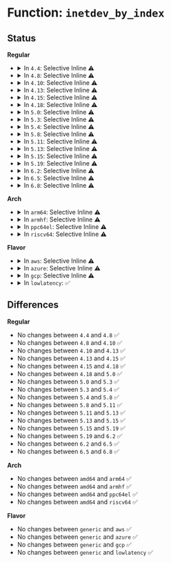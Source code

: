 # Function: <code>inetdev_by_index</code>

## Status
<b>Regular</b>
<ul>
<li>
<details>
<summary>In <code>4.4</code>: Selective Inline ⚠️</summary>

```c
struct in_device *inetdev_by_index(struct net *net, int ifindex);
```

**Collision:** Unique Global

**Inline:** Selective

**Transformation:** False

**Instances:**

```
In net/ipv4/devinet.c (ffffffff8178f770)
Location: net/ipv4/devinet.c:523
Inline: True
Inline callers:
  - net/ipv4/devinet.c:inet_rtm_deladdr
Direct callers:
  - net/ipv4/igmp.c:ip_mc_find_dev
  - net/ipv4/igmp.c:ip_mc_drop_socket
  - net/ipv4/fib_semantics.c:fib_create_info
```
**Symbols:**

```
ffffffff8178f770-ffffffff8178f790: inetdev_by_index (STB_GLOBAL)
```
</details>
</li>
<li>
<details>
<summary>In <code>4.8</code>: Selective Inline ⚠️</summary>

```c
struct in_device *inetdev_by_index(struct net *net, int ifindex);
```

**Collision:** Unique Global

**Inline:** Selective

**Transformation:** False

**Instances:**

```
In net/ipv4/devinet.c (ffffffff817fe3f5)
Location: net/ipv4/devinet.c:527
Inline: True
Inline callers:
  - net/ipv4/devinet.c:inet_rtm_deladdr
Direct callers:
  - net/ipv4/igmp.c:ip_mc_drop_socket
  - net/ipv4/igmp.c:ip_mc_find_dev
  - net/ipv4/fib_semantics.c:fib_create_info
```
**Symbols:**

```
ffffffff817fcd10-ffffffff817fcd30: inetdev_by_index (STB_GLOBAL)
```
</details>
</li>
<li>
<details>
<summary>In <code>4.10</code>: Selective Inline ⚠️</summary>

```c
struct in_device *inetdev_by_index(struct net *net, int ifindex);
```

**Collision:** Unique Global

**Inline:** Selective

**Transformation:** False

**Instances:**

```
In net/ipv4/devinet.c (ffffffff8182f355)
Location: net/ipv4/devinet.c:527
Inline: True
Inline callers:
  - net/ipv4/devinet.c:inet_rtm_deladdr
Direct callers:
  - net/ipv4/igmp.c:ip_mc_drop_socket
  - net/ipv4/igmp.c:ip_mc_find_dev
  - net/ipv4/fib_semantics.c:fib_create_info
```
**Symbols:**

```
ffffffff8182dc70-ffffffff8182dc90: inetdev_by_index (STB_GLOBAL)
```
</details>
</li>
<li>
<details>
<summary>In <code>4.13</code>: Selective Inline ⚠️</summary>

```c
struct in_device *inetdev_by_index(struct net *net, int ifindex);
```

**Collision:** Unique Global

**Inline:** Selective

**Transformation:** False

**Instances:**

```
In net/ipv4/devinet.c (ffffffff818507cc)
Location: net/ipv4/devinet.c:546
Inline: True
Inline callers:
  - net/ipv4/devinet.c:inet_rtm_deladdr
Direct callers:
  - net/ipv4/igmp.c:ip_mc_drop_socket
  - net/ipv4/igmp.c:ip_mc_find_dev
```
**Symbols:**

```
ffffffff8184f140-ffffffff8184f160: inetdev_by_index (STB_GLOBAL)
```
</details>
</li>
<li>
<details>
<summary>In <code>4.15</code>: Selective Inline ⚠️</summary>

```c
struct in_device *inetdev_by_index(struct net *net, int ifindex);
```

**Collision:** Unique Global

**Inline:** Selective

**Transformation:** False

**Instances:**

```
In net/ipv4/devinet.c (ffffffff818d03fc)
Location: net/ipv4/devinet.c:553
Inline: True
Inline callers:
  - net/ipv4/devinet.c:inet_rtm_deladdr
Direct callers:
  - net/ipv4/igmp.c:ip_mc_drop_socket
  - net/ipv4/igmp.c:ip_mc_find_dev
```
**Symbols:**

```
ffffffff818ced70-ffffffff818ced90: inetdev_by_index (STB_GLOBAL)
```
</details>
</li>
<li>
<details>
<summary>In <code>4.18</code>: Selective Inline ⚠️</summary>

```c
struct in_device *inetdev_by_index(struct net *net, int ifindex);
```

**Collision:** Unique Global

**Inline:** Selective

**Transformation:** False

**Instances:**

```
In net/ipv4/devinet.c (ffffffff8192693f)
Location: net/ipv4/devinet.c:554
Inline: True
Inline callers:
  - net/ipv4/devinet.c:inet_rtm_deladdr
Direct callers:
  - net/ipv4/igmp.c:ip_mc_drop_socket
  - net/ipv4/igmp.c:ip_mc_find_dev
  - net/ipv4/fib_semantics.c:fib_check_nh
```
**Symbols:**

```
ffffffff819251b0-ffffffff819251d0: inetdev_by_index (STB_GLOBAL)
```
</details>
</li>
<li>
<details>
<summary>In <code>5.0</code>: Selective Inline ⚠️</summary>

```c
struct in_device *inetdev_by_index(struct net *net, int ifindex);
```

**Collision:** Unique Global

**Inline:** Selective

**Transformation:** False

**Instances:**

```
In net/ipv4/devinet.c (ffffffff819559d2)
Location: net/ipv4/devinet.c:564
Inline: True
Inline callers:
  - net/ipv4/devinet.c:inet_rtm_deladdr
Direct callers:
  - net/ipv4/igmp.c:ip_mc_drop_socket
  - net/ipv4/igmp.c:ip_mc_find_dev
  - net/ipv4/fib_semantics.c:fib_create_info
```
**Symbols:**

```
ffffffff81953fc0-ffffffff81953fdc: inetdev_by_index (STB_GLOBAL)
```
</details>
</li>
<li>
<details>
<summary>In <code>5.3</code>: Selective Inline ⚠️</summary>

```c
struct in_device *inetdev_by_index(struct net *net, int ifindex);
```

**Collision:** Unique Global

**Inline:** Selective

**Transformation:** False

**Instances:**

```
In net/ipv4/devinet.c (ffffffff819ba381)
Location: net/ipv4/devinet.c:587
Inline: True
Inline callers:
  - net/ipv4/devinet.c:inet_rtm_deladdr
Direct callers:
  - net/ipv4/igmp.c:ip_mc_drop_socket
  - net/ipv4/igmp.c:ip_mc_find_dev
  - net/ipv4/fib_semantics.c:fib_check_nh
```
**Symbols:**

```
ffffffff819b8a20-ffffffff819b8a3c: inetdev_by_index (STB_GLOBAL)
```
</details>
</li>
<li>
<details>
<summary>In <code>5.4</code>: Selective Inline ⚠️</summary>

```c
struct in_device *inetdev_by_index(struct net *net, int ifindex);
```

**Collision:** Unique Global

**Inline:** Selective

**Transformation:** False

**Instances:**

```
In net/ipv4/devinet.c (ffffffff819f0f11)
Location: net/ipv4/devinet.c:587
Inline: True
Inline callers:
  - net/ipv4/devinet.c:inet_rtm_deladdr
Direct callers:
  - net/ipv4/igmp.c:ip_mc_drop_socket
  - net/ipv4/igmp.c:ip_mc_find_dev
  - net/ipv4/fib_semantics.c:fib_check_nh
```
**Symbols:**

```
ffffffff819ef720-ffffffff819ef73c: inetdev_by_index (STB_GLOBAL)
```
</details>
</li>
<li>
<details>
<summary>In <code>5.8</code>: Selective Inline ⚠️</summary>

```c
struct in_device *inetdev_by_index(struct net *net, int ifindex);
```

**Collision:** Unique Global

**Inline:** Selective

**Transformation:** False

**Instances:**

```
In net/ipv4/devinet.c (ffffffff81adee90)
Location: net/ipv4/devinet.c:588
Inline: True
Inline callers:
  - net/ipv4/devinet.c:inet_rtm_deladdr
Direct callers:
  - net/ipv4/igmp.c:ip_mc_drop_socket
  - net/ipv4/igmp.c:ip_mc_find_dev
  - net/ipv4/fib_semantics.c:fib_check_nh
```
**Symbols:**

```
ffffffff81add680-ffffffff81add69c: inetdev_by_index (STB_GLOBAL)
```
</details>
</li>
<li>
<details>
<summary>In <code>5.11</code>: Selective Inline ⚠️</summary>

```c
struct in_device *inetdev_by_index(struct net *net, int ifindex);
```

**Collision:** Unique Global

**Inline:** Selective

**Transformation:** False

**Instances:**

```
In net/ipv4/devinet.c (ffffffff81aebc97)
Location: net/ipv4/devinet.c:588
Inline: True
Inline callers:
  - net/ipv4/devinet.c:inet_rtm_deladdr
Direct callers:
  - net/ipv4/igmp.c:ip_mc_drop_socket
  - net/ipv4/igmp.c:ip_mc_find_dev
  - net/ipv4/fib_semantics.c:fib_check_nh
```
**Symbols:**

```
ffffffff81aea3a0-ffffffff81aea3cd: inetdev_by_index (STB_GLOBAL)
```
</details>
</li>
<li>
<details>
<summary>In <code>5.13</code>: Selective Inline ⚠️</summary>

```c
struct in_device *inetdev_by_index(struct net *net, int ifindex);
```

**Collision:** Unique Global

**Inline:** Selective

**Transformation:** False

**Instances:**

```
In net/ipv4/devinet.c (ffffffff81ad72f7)
Location: net/ipv4/devinet.c:588
Inline: True
Inline callers:
  - net/ipv4/devinet.c:inet_rtm_deladdr
Direct callers:
  - net/ipv4/igmp.c:ip_mc_drop_socket
  - net/ipv4/igmp.c:ip_mc_find_dev
  - net/ipv4/fib_semantics.c:fib_check_nh
```
**Symbols:**

```
ffffffff81ad5af0-ffffffff81ad5b1d: inetdev_by_index (STB_GLOBAL)
```
</details>
</li>
<li>
<details>
<summary>In <code>5.15</code>: Selective Inline ⚠️</summary>

```c
struct in_device *inetdev_by_index(struct net *net, int ifindex);
```

**Collision:** Unique Global

**Inline:** Selective

**Transformation:** False

**Instances:**

```
In net/ipv4/devinet.c (ffffffff81b96b07)
Location: net/ipv4/devinet.c:588
Inline: True
Inline callers:
  - net/ipv4/devinet.c:inet_rtm_deladdr
Direct callers:
  - net/ipv4/igmp.c:ip_mc_drop_socket
  - net/ipv4/igmp.c:ip_mc_find_dev
  - net/ipv4/fib_semantics.c:fib_check_nh
```
**Symbols:**

```
ffffffff81b949c0-ffffffff81b949ed: inetdev_by_index (STB_GLOBAL)
```
</details>
</li>
<li>
<details>
<summary>In <code>5.19</code>: Selective Inline ⚠️</summary>

```c
struct in_device *inetdev_by_index(struct net *net, int ifindex);
```

**Collision:** Unique Global

**Inline:** Selective

**Transformation:** False

**Instances:**

```
In net/ipv4/devinet.c (ffffffff81d287d7)
Location: net/ipv4/devinet.c:589
Inline: True
Inline callers:
  - net/ipv4/devinet.c:inet_rtm_deladdr
Direct callers:
  - net/ipv4/igmp.c:ip_mc_drop_socket
  - net/ipv4/igmp.c:ip_mc_find_dev
  - net/ipv4/fib_semantics.c:fib_check_nh
```
**Symbols:**

```
ffffffff81d263e0-ffffffff81d26426: inetdev_by_index (STB_GLOBAL)
```
</details>
</li>
<li>
<details>
<summary>In <code>6.2</code>: Selective Inline ⚠️</summary>

```c
struct in_device *inetdev_by_index(struct net *net, int ifindex);
```

**Collision:** Unique Global

**Inline:** Selective

**Transformation:** False

**Instances:**

```
In net/ipv4/devinet.c (ffffffff81ef0217)
Location: net/ipv4/devinet.c:590
Inline: True
Inline callers:
  - net/ipv4/devinet.c:inet_rtm_deladdr
Direct callers:
  - net/ipv4/igmp.c:ip_mc_drop_socket
  - net/ipv4/igmp.c:ip_mc_find_dev
  - net/ipv4/fib_semantics.c:fib_check_nh
```
**Symbols:**

```
ffffffff81eedc30-ffffffff81eedc76: inetdev_by_index (STB_GLOBAL)
```
</details>
</li>
<li>
<details>
<summary>In <code>6.5</code>: Selective Inline ⚠️</summary>

```c
struct in_device *inetdev_by_index(struct net *net, int ifindex);
```

**Collision:** Unique Global

**Inline:** Selective

**Transformation:** False

**Instances:**

```
In net/ipv4/devinet.c (ffffffff81f4fc67)
Location: net/ipv4/devinet.c:590
Inline: True
Inline callers:
  - net/ipv4/devinet.c:inet_rtm_deladdr
Direct callers:
  - net/ipv4/igmp.c:ip_mc_drop_socket
  - net/ipv4/igmp.c:ip_mc_find_dev
  - net/ipv4/fib_semantics.c:fib_check_nh
```
**Symbols:**

```
ffffffff81f4d5f0-ffffffff81f4d636: inetdev_by_index (STB_GLOBAL)
```
</details>
</li>
<li>
<details>
<summary>In <code>6.8</code>: Selective Inline ⚠️</summary>

```c
struct in_device *inetdev_by_index(struct net *net, int ifindex);
```

**Collision:** Unique Global

**Inline:** Selective

**Transformation:** False

**Instances:**

```
In net/ipv4/devinet.c (ffffffff82015dd4)
Location: net/ipv4/devinet.c:591
Inline: True
Inline callers:
  - net/ipv4/devinet.c:inet_rtm_deladdr
Direct callers:
  - net/ipv4/igmp.c:ip_mc_drop_socket
  - net/ipv4/igmp.c:ip_mc_find_dev
  - net/ipv4/fib_semantics.c:fib_check_nh
```
**Symbols:**

```
ffffffff82013700-ffffffff82013746: inetdev_by_index (STB_GLOBAL)
```
</details>
</li>
</ul>
<b>Arch</b>
<ul>
<li>
<details>
<summary>In <code>arm64</code>: Selective Inline ⚠️</summary>

```c
struct in_device *inetdev_by_index(struct net *net, int ifindex);
```

**Collision:** Unique Global

**Inline:** Selective

**Transformation:** False

**Instances:**

```
In net/ipv4/devinet.c (ffff800010ca7194)
Location: net/ipv4/devinet.c:587
Inline: True
Inline callers:
  - net/ipv4/devinet.c:inet_rtm_deladdr
Direct callers:
  - net/ipv4/igmp.c:ip_mc_drop_socket
  - net/ipv4/igmp.c:ip_mc_find_dev
  - net/ipv4/fib_semantics.c:fib_check_nh
```
**Symbols:**

```
ffff800010ca5568-ffff800010ca55a4: inetdev_by_index (STB_GLOBAL)
```
</details>
</li>
<li>
<details>
<summary>In <code>armhf</code>: Selective Inline ⚠️</summary>

```c
struct in_device *inetdev_by_index(struct net *net, int ifindex);
```

**Collision:** Unique Global

**Inline:** Selective

**Transformation:** False

**Instances:**

```
In net/ipv4/devinet.c (c0db3898)
Location: net/ipv4/devinet.c:587
Inline: True
Inline callers:
  - net/ipv4/devinet.c:inet_rtm_deladdr
Direct callers:
  - net/ipv4/igmp.c:ip_mc_drop_socket
  - net/ipv4/igmp.c:ip_mc_find_dev
  - net/ipv4/fib_semantics.c:fib_check_nh
```
**Symbols:**

```
c0db1eb8-c0db1edc: inetdev_by_index (STB_GLOBAL)
```
</details>
</li>
<li>
<details>
<summary>In <code>ppc64el</code>: Selective Inline ⚠️</summary>

```c
struct in_device *inetdev_by_index(struct net *net, int ifindex);
```

**Collision:** Unique Global

**Inline:** Selective

**Transformation:** False

**Instances:**

```
In net/ipv4/devinet.c (c000000000dbb8d0)
Location: net/ipv4/devinet.c:587
Inline: True
Inline callers:
  - net/ipv4/devinet.c:inet_rtm_deladdr
Direct callers:
  - net/ipv4/igmp.c:ip_mc_drop_socket
  - net/ipv4/igmp.c:ip_mc_find_dev
  - net/ipv4/fib_semantics.c:fib_check_nh
```
**Symbols:**

```
c000000000db93e0-c000000000db9420: inetdev_by_index (STB_GLOBAL)
```
</details>
</li>
<li>
<details>
<summary>In <code>riscv64</code>: Selective Inline ⚠️</summary>

```c
struct in_device *inetdev_by_index(struct net *net, int ifindex);
```

**Collision:** Unique Global

**Inline:** Selective

**Transformation:** False

**Instances:**

```
In net/ipv4/devinet.c (ffffffe00080239a)
Location: net/ipv4/devinet.c:587
Inline: True
Inline callers:
  - net/ipv4/devinet.c:inet_rtm_deladdr
Direct callers:
  - net/ipv4/igmp.c:ip_mc_drop_socket
  - net/ipv4/igmp.c:ip_mc_find_dev
  - net/ipv4/fib_semantics.c:fib_check_nh
```
**Symbols:**

```
ffffffe000800e72-ffffffe000800eaa: inetdev_by_index (STB_GLOBAL)
```
</details>
</li>
</ul>
<b>Flavor</b>
<ul>
<li>
<details>
<summary>In <code>aws</code>: Selective Inline ⚠️</summary>

```c
struct in_device *inetdev_by_index(struct net *net, int ifindex);
```

**Collision:** Unique Global

**Inline:** Selective

**Transformation:** False

**Instances:**

```
In net/ipv4/devinet.c (ffffffff81990cb1)
Location: net/ipv4/devinet.c:587
Inline: True
Inline callers:
  - net/ipv4/devinet.c:inet_rtm_deladdr
Direct callers:
  - net/ipv4/igmp.c:ip_mc_drop_socket
  - net/ipv4/igmp.c:ip_mc_find_dev
  - net/ipv4/fib_semantics.c:fib_check_nh
```
**Symbols:**

```
ffffffff8198f4c0-ffffffff8198f4dc: inetdev_by_index (STB_GLOBAL)
```
</details>
</li>
<li>
<details>
<summary>In <code>azure</code>: Selective Inline ⚠️</summary>

```c
struct in_device *inetdev_by_index(struct net *net, int ifindex);
```

**Collision:** Unique Global

**Inline:** Selective

**Transformation:** False

**Instances:**

```
In net/ipv4/devinet.c (ffffffff8194a771)
Location: net/ipv4/devinet.c:587
Inline: True
Inline callers:
  - net/ipv4/devinet.c:inet_rtm_deladdr
Direct callers:
  - net/ipv4/igmp.c:ip_mc_drop_socket
  - net/ipv4/igmp.c:ip_mc_find_dev
  - net/ipv4/fib_semantics.c:fib_check_nh
```
**Symbols:**

```
ffffffff81948f80-ffffffff81948f9c: inetdev_by_index (STB_GLOBAL)
```
</details>
</li>
<li>
<details>
<summary>In <code>gcp</code>: Selective Inline ⚠️</summary>

```c
struct in_device *inetdev_by_index(struct net *net, int ifindex);
```

**Collision:** Unique Global

**Inline:** Selective

**Transformation:** False

**Instances:**

```
In net/ipv4/devinet.c (ffffffff819fb551)
Location: net/ipv4/devinet.c:587
Inline: True
Inline callers:
  - net/ipv4/devinet.c:inet_rtm_deladdr
Direct callers:
  - net/ipv4/igmp.c:ip_mc_drop_socket
  - net/ipv4/igmp.c:ip_mc_find_dev
  - net/ipv4/fib_semantics.c:fib_check_nh
```
**Symbols:**

```
ffffffff819f9d60-ffffffff819f9d7c: inetdev_by_index (STB_GLOBAL)
```
</details>
</li>
<li>
<details>
<summary>In <code>lowlatency</code>: ✅</summary>

```c
struct in_device *inetdev_by_index(struct net *net, int ifindex);
```

**Collision:** Unique Global

**Inline:** No

**Transformation:** False

**Instances:**

```
In net/ipv4/devinet.c (ffffffff81a04050)
Location: net/ipv4/devinet.c:587
Inline: False
Direct callers:
  - net/ipv4/devinet.c:inet_rtm_deladdr
  - net/ipv4/igmp.c:ip_mc_drop_socket
  - net/ipv4/igmp.c:ip_mc_find_dev
  - net/ipv4/fib_semantics.c:fib_check_nh
```
**Symbols:**

```
ffffffff81a04050-ffffffff81a04090: inetdev_by_index (STB_GLOBAL)
```
</details>
</li>
</ul>

## Differences
<b>Regular</b>
<ul>
<li>
No changes between <code>4.4</code> and <code>4.8</code> ✅
</li>
<li>
No changes between <code>4.8</code> and <code>4.10</code> ✅
</li>
<li>
No changes between <code>4.10</code> and <code>4.13</code> ✅
</li>
<li>
No changes between <code>4.13</code> and <code>4.15</code> ✅
</li>
<li>
No changes between <code>4.15</code> and <code>4.18</code> ✅
</li>
<li>
No changes between <code>4.18</code> and <code>5.0</code> ✅
</li>
<li>
No changes between <code>5.0</code> and <code>5.3</code> ✅
</li>
<li>
No changes between <code>5.3</code> and <code>5.4</code> ✅
</li>
<li>
No changes between <code>5.4</code> and <code>5.8</code> ✅
</li>
<li>
No changes between <code>5.8</code> and <code>5.11</code> ✅
</li>
<li>
No changes between <code>5.11</code> and <code>5.13</code> ✅
</li>
<li>
No changes between <code>5.13</code> and <code>5.15</code> ✅
</li>
<li>
No changes between <code>5.15</code> and <code>5.19</code> ✅
</li>
<li>
No changes between <code>5.19</code> and <code>6.2</code> ✅
</li>
<li>
No changes between <code>6.2</code> and <code>6.5</code> ✅
</li>
<li>
No changes between <code>6.5</code> and <code>6.8</code> ✅
</li>
</ul>
<b>Arch</b>
<ul>
<li>
No changes between <code>amd64</code> and <code>arm64</code> ✅
</li>
<li>
No changes between <code>amd64</code> and <code>armhf</code> ✅
</li>
<li>
No changes between <code>amd64</code> and <code>ppc64el</code> ✅
</li>
<li>
No changes between <code>amd64</code> and <code>riscv64</code> ✅
</li>
</ul>
<b>Flavor</b>
<ul>
<li>
No changes between <code>generic</code> and <code>aws</code> ✅
</li>
<li>
No changes between <code>generic</code> and <code>azure</code> ✅
</li>
<li>
No changes between <code>generic</code> and <code>gcp</code> ✅
</li>
<li>
No changes between <code>generic</code> and <code>lowlatency</code> ✅
</li>
</ul>
